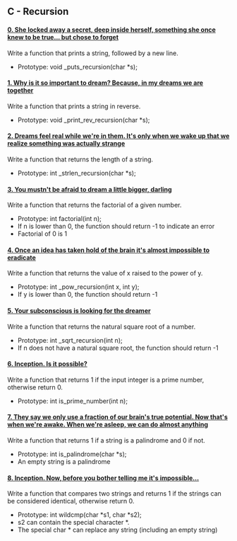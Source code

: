 ## C - Recursion
#### [0. She locked away a secret, deep inside herself, something she once knew to be true... but chose to forget](0-puts_recursion.c)
Write a function that prints a string, followed by a new line.
- Prototype: void _puts_recursion(char *s);
#### [1. Why is it so important to dream? Because, in my dreams we are together](1-print_rev_recursion.c)
Write a function that prints a string in reverse.
- Prototype: void _print_rev_recursion(char *s);
#### [2. Dreams feel real while we're in them. It's only when we wake up that we realize something was actually strange](2-strlen_recursion.c)
Write a function that returns the length of a string.
- Prototype: int _strlen_recursion(char *s);
#### [3. You mustn't be afraid to dream a little bigger, darling](3-factorial.c)
Write a function that returns the factorial of a given number.
- Prototype: int factorial(int n);
- If n is lower than 0, the function should return -1 to indicate an error
- Factorial of 0 is 1
#### [4. Once an idea has taken hold of the brain it's almost impossible to eradicate](4-pow_recursion.c)
Write a function that returns the value of x raised to the power of y.
- Prototype: int _pow_recursion(int x, int y);
- If y is lower than 0, the function should return -1
#### [5. Your subconscious is looking for the dreamer](5-sqrt_recursion.c)
Write a function that returns the natural square root of a number.
- Prototype: int _sqrt_recursion(int n);
- If n does not have a natural square root, the function should return -1
#### [6. Inception. Is it possible?](6-is_prime_number.c)
Write a function that returns 1 if the input integer is a prime number, otherwise return 0.
- Prototype: int is_prime_number(int n);
#### [7. They say we only use a fraction of our brain's true potential. Now that's when we're awake. When we're asleep, we can do almost anything](100-is_palindrome.c)
Write a function that returns 1 if a string is a palindrome and 0 if not.
- Prototype: int is_palindrome(char *s);
- An empty string is a palindrome
#### [8. Inception. Now, before you bother telling me it's impossible...](101-wildcmp.c)
Write a function that compares two strings and returns 1 if the strings can be considered identical, otherwise return 0.
- Prototype: int wildcmp(char *s1, char *s2);
- s2 can contain the special character *.
- The special char * can replace any string (including an empty string)
